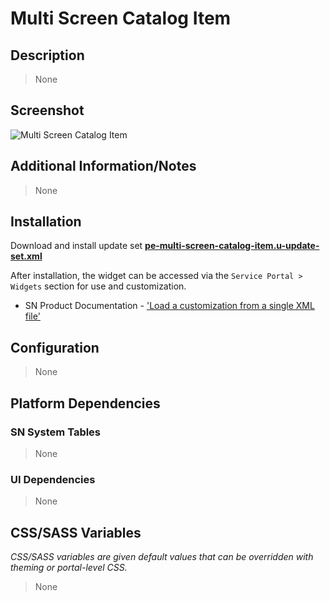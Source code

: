 # Multi Screen Catalog Item

## Description

> None

## Screenshot

![Multi Screen Catalog Item](https://raw.githubusercontent.com/platform-experience/serviceportal-widget-library/master/src/pe-multi-screen-catalog-item/images/pe-multi-screen-catalog-item.png)

## Additional Information/Notes

> None

## Installation

Download and install update set **[pe-multi-screen-catalog-item.u-update-set.xml](https://github.com/platform-experience/serviceportal-widget-library/blob/master/src/pe-multi-screen-catalog-item/pe-multi-screen-catalog-item.u-update-set.xml)**

After installation, the widget can be accessed via the `Service Portal > Widgets` section for use and customization.

* SN Product Documentation - ['Load a customization from a single XML file'](https://docs.servicenow.com/bundle/kingston-application-development/page/build/system-update-sets/task/t_SaveAnUpdateSetAsAnXMLFile.html)

## Configuration

> None

## Platform Dependencies

### SN System Tables

> None

### UI Dependencies

> None

## CSS/SASS Variables

_CSS/SASS variables are given default values that can be overridden with theming or portal-level CSS._

> None
